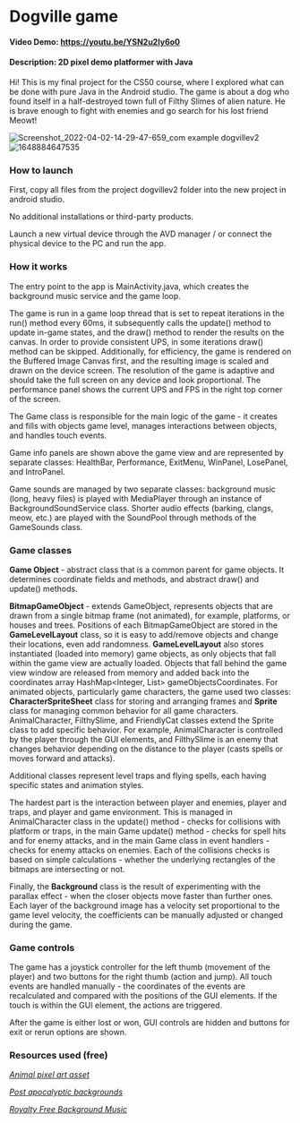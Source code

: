 # Dogville game

  

#### Video Demo: <https://youtu.be/YSN2u2Iy6o0>

#### Description: 2D pixel demo platformer with Java



Hi! This is my final project for the CS50 course, where I explored what can be done with pure Java in the Android studio. The game is about a dog who found itself in a half-destroyed town full of Filthy Slimes of alien nature. He is brave enough to fight with enemies and go search for his lost friend Meowt!

![Screenshot_2022-04-02-14-29-47-659_com example dogvillev2](https://user-images.githubusercontent.com/91190871/161464176-ee6c5259-f1a5-4ca2-9ca4-06e4bc053928.jpg)
![1648884647535](https://user-images.githubusercontent.com/91190871/161464218-8dd0bc5e-86c2-46a8-a6a8-ba437a131cae.jpg)


### How to launch

First, copy all files from the project dogvillev2 folder into the new project in android studio.

No additional installations or third-party products.

Launch a new virtual device through the AVD manager / or connect the physical device to the PC and run the app.

  

### How it works

The entry point to the app is MainActivity.java, which creates the background music service and the game loop.

The game is run in a game loop thread that is set to repeat iterations in the run() method every 60ms, it subsequently calls the update() method to update in-game states, and the draw() method to render the results on the canvas. In order to provide consistent UPS, in some iterations draw() method can be skipped. Additionally, for efficiency, the game is rendered on the Buffered Image Canvas first, and the resulting image is scaled and drawn on the device screen. The resolution of the game is adaptive and should take the full screen on any device and look proportional. The performance panel shows the current UPS and FPS in the right top corner of the screen.

The Game class is responsible for the main logic of the game - it creates and fills with objects game level, manages interactions between objects, and handles touch events.

Game info panels are shown above the game view and are represented by separate classes: HealthBar, Performance, ExitMenu, WinPanel, LosePanel, and IntroPanel.

Game sounds are managed by two separate classes: background music (long, heavy files) is played with MediaPlayer through an instance of BackgroundSoundService class. Shorter audio effects (barking, clangs, meow, etc.) are played with the SoundPool through methods of the GameSounds class.

### Game classes
**Game Object** - abstract class that is a common parent for game objects. It determines coordinate fields and methods, and abstract draw() and update() methods.

**BitmapGameObject** - extends GameObject, represents objects that are drawn from a single bitmap frame (not animated), for example, platforms, or houses and trees. Positions of each BitmapGameObject are stored in the **GameLevelLayout** class, so it is easy to add/remove objects and change their locations, even add randomness.
**GameLevelLayout** also stores instantiated (loaded into memory) game objects, as only objects that fall within the game view are actually loaded. Objects that fall behind the game view window are released from memory and added back into the coordinates array HashMap<Integer, List<Integer>> gameObjectsCoordinates.
For animated objects, particularly game characters, the game used two classes: **CharacterSpriteSheet** class for storing and arranging frames and **Sprite** class for managing common behavior for all game characters. AnimalCharacter, FilthySlime, and FriendlyCat classes extend the Sprite class to add specific behavior. For example, AnimalCharacter is controlled by the player through the GUI elements, and FilthySlime is an enemy that changes behavior depending on the distance to the player (casts spells or moves forward and attacks).
  
Additional classes represent level traps and flying spells, each having specific states and animation styles.
  
The hardest part is the interaction between player and enemies, player and traps, and player and game environment. This is managed in AnimalCharacter class in the update() method - checks for collisions with platform or traps, in the main Game update() method - checks for spell hits and for enemy attacks, and in the main Game class in event handlers - checks for enemy attacks on enemies. Each of the collisions checks is based on simple calculations - whether the underlying rectangles of the bitmaps are intersecting or not.
  
Finally, the **Background** class is the result of experimenting with the parallax effect - when the closer objects move faster than further ones. Each layer of the background image has a velocity set proportional to the game level velocity, the coefficients can be manually adjusted or changed during the game.

### Game controls

The game has a joystick controller for the left thumb (movement of the player) and two buttons for the right thumb (action and jump). All touch events are handled manually - the coordinates of the events are recalculated and compared with the positions of the GUI elements. If the touch is within the GUI element, the actions are triggered.

After the game is either lost or won, GUI controls are hidden and buttons for exit or rerun options are shown.

  

### Resources used (free)
*[Animal pixel art asset](https://craftpix.net/freebies/free-street-animal-pixel-art-asset-pack/)*
  
*[Post apocalyptic backgrounds](https://craftpix.net/freebies/free-post-apocalyptic-pixel-art-game-backgrounds/)*
  
*[Royalty Free Background Music](https://www.fesliyanstudios.com/)*
